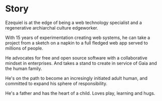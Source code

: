 # Story

Ezequiel is at the edge of being a web technology specialist and a regenerative archiarchal culture edgeworker.

With 15 years of experimentation creating web systems, he can take a project from a sketch on a
napkin to a full fledged web app served to millions of people.

He advocates for free and open source software with a collaborative mindset in enterprises. And takes a stand to create in service of Gaia and the human family.

He's on the path to become an incresingly initiated adult human, and committed to expand his sphere of responsibility.

He's a father and has the heart of a child. Loves play, learning and hugs.